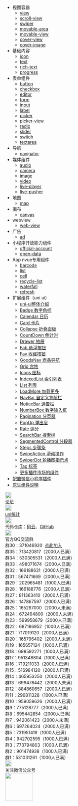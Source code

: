 * 视图容器
  * [view](component/view.md)
  * [scroll-view](component/scroll-view.md)
  * [swiper](component/swiper.md)
  * [movable-area](component/movable-view.md?id=movable-area)
  * [movable-view](component/movable-view.md?id=movable-view)
  * [cover-view](/component/cover-view?id=cover-view)
  * [cover-image](/component/cover-view?id=cover-image)
* 基础内容
  * [icon](component/icon.md)
  * [text](component/text.md)
  * [rich-text](component/rich-text.md)
  * [progress](component/progress.md)
* 表单组件
  * [button](component/button.md)
  * [checkbox](component/checkbox.md)
  * [editor](component/editor.md)
  * [form](component/form.md)
  * [input](component/input.md)
  * [label](component/label.md)
  * [picker](component/picker.md)
  * [picker-view](component/picker-view.md)
  * [radio](component/radio.md)
  * [slider](component/slider.md)
  * [switch](component/switch.md)
  * [textarea](component/textarea.md)
* 导航
  * [navigator](component/navigator.md)
* 媒体组件
  * [audio](component/audio.md)
  * [camera](component/camera.md)
  * [image](component/image.md)
  * [video](component/video.md)
  * [live-player](component/live-player.md)
  * [live-pusher](component/live-pusher.md)
* 地图
  * [map](component/map.md)
* 画布
  * [canvas](component/canvas.md)
* webview
  * [web-view](component/web-view.md)
* 广告
  * [ad](component/ad.md)
* 小程序开放能力组件
  * [official-account](component/official-account.md)
  * [open-data](component/open-data.md)
* App nvue专用组件
  * [barcode](component/barcode.md)
  * [list](component/list.md)
  * [cell](component/cell.md)
  * [recycle-list](component/recycle-list.md)
  * [waterfall](component/waterfall.md)
  * [refresh](component/refresh.md)
* 扩展组件（uni ui）
  * [uni-ui整体介绍](component/README?id=uniui)
  * [Badge 数字角标](https://ext.dcloud.net.cn/plugin?id=21)
  * [Calendar 日历](https://ext.dcloud.net.cn/plugin?id=56)
  * [Card 卡片](https://ext.dcloud.net.cn/plugin?id=22)
  * [Collapse 折叠面板](https://ext.dcloud.net.cn/plugin?id=23)
  * [CountDown 倒计时](https://ext.dcloud.net.cn/plugin?id=25)
  * [Drawer 抽屉](https://ext.dcloud.net.cn/plugin?id=26)
  * [Fab 悬浮按钮](https://ext.dcloud.net.cn/plugin?id=144)
  * [Fav 收藏按钮](https://ext.dcloud.net.cn/plugin?id=864)
  * [GoodsNav 商品导航](https://ext.dcloud.net.cn/plugin?id=865)
  * [Grid 宫格](https://ext.dcloud.net.cn/plugin?id=27)
  * [Icons 图标](https://ext.dcloud.net.cn/plugin?id=28)
  * [IndexedList 索引列表](https://ext.dcloud.net.cn/plugin?id=375)
  * [List 列表](https://ext.dcloud.net.cn/plugin?id=24)
  * [LoadMore 加载更多](https://ext.dcloud.net.cn/plugin?id=29)
  * [NavBar 自定义导航栏](https://ext.dcloud.net.cn/plugin?id=52)
  * [NoticeBar 通告栏](https://ext.dcloud.net.cn/plugin?id=30)
  * [NumberBox 数字输入框](https://ext.dcloud.net.cn/plugin?id=31)
  * [Pagination 分页器](https://ext.dcloud.net.cn/plugin?id=32)
  * [PopUp 弹出层](https://ext.dcloud.net.cn/plugin?id=329)
  * [Rate 评分](https://ext.dcloud.net.cn/plugin?id=33)
  * [SearchBar 搜索栏](https://ext.dcloud.net.cn/plugin?id=866)
  * [SegmentedControl 分段器](https://ext.dcloud.net.cn/plugin?id=54)
  * [Steps 步骤条](https://ext.dcloud.net.cn/plugin?id=34)
  * [SwipeAction 滑动操作](https://ext.dcloud.net.cn/plugin?id=181)
  * [SwiperDot 轮播图指示点](https://ext.dcloud.net.cn/plugin?id=284)
  * [Tag 标签](https://ext.dcloud.net.cn/plugin?id=35)
  * [更多插件市场的组件](https://ext.dcloud.net.cn/?cat1=2)
* [配置微信小程序插件](component/mp-weixin-plugin.md)
* [原生组件说明](component/native-component.md)
<div class="contact-box">
  <a href="//ask.dcloud.net.cn/explore/" target="_blank" class="contact-item">
  	<img src="//img-cdn-qiniu.dcloud.net.cn/uniapp/doc/d@2x.png" width="20" height="20"/>
  	<div class="contact-smg">
  		<div>论坛</div>
  	</div>
  </a>
  <a href="https://tongji.dcloud.net.cn/" target="_blank" class="contact-item">
  	<img src="//img-cdn-qiniu.dcloud.net.cn/uniapp/doc/uni-tongji-icon.png" width="20" height="20"/>
  	<div class="contact-smg">
  		<div>uni统计</div>
  	</div>
  </a>
	<div class="contact-item">
		<img src="//img-cdn-qiniu.dcloud.net.cn/uniapp/doc/git-1.png" width="20" height="20"/>
		<div class="contact-smg">
			<div>
	      代码仓库：<a href="https://gitee.com/dcloud/uni-app" target="_blank">码云</a>、<a href="http://github.com/dcloudio/uni-app" target="_blank">GitHub</a>
	    </div>
		</div>
	</div>
	<div class="contact-item">
    <img src="//img-cdn-qiniu.dcloud.net.cn/uniapp/doc/qq@2x.png" width="20" height="20"/>
    <div class="contact-smg">
       <div>官方QQ交流群</div>
    <div>群30：371046920 &nbsp;<a target="_blank" href="//shang.qq.com/wpa/qunwpa?idkey=0edd9d985512fdded0dbd8dc9f2185c2438747e6d41ede8c6270e1a5da2ff4cd">点此加入</a></div>
		<div>群35：713420817（2000人已满）</div>
		<div>群34：530305531（2000人已满）</div>
		<div>群33：498071674（2000人已满）</div>
		<div>群32：166188631（2000人已满）</div>
		<div>群31：567471669（2000人已满）</div>
		<!-- <div>群30：371046920（2000人未满）</div> -->
		<div>群29：202965481（1000人已满）</div>
		<div>群28：166188776（2000人已满）</div>
		<div>群27：811363410（2000人已满）</div>
		<div>群26：147867597（2000人已满）</div>
		<div>群25：165297000（2000人未满）</div>
		<div>群24：672494800（2000人未满）</div>
		<div>群23：599958679（2000人已满）</div>
		<div>群22：687186952（1000人已满）</div>
		<div>群21：717019120（2000人已满）</div>
		<div>群20：165796402（2000人未满）</div>
		<div>群19：165657124（1000人已满）</div>
		<div>群18：698592271（1000人已满）</div>
		<div>群17：951348804（1000人已满）</div>
		<div>群16：719211033（2000人已满）</div>
		<div>群15：516984120（2000人已满）</div>
		<div>群14：465953250（2000人已满）</div>
		<div>群13：699478442（2000人未满）</div>
		<div>群12：884860657（2000人已满）</div>
		<div>群11：296811328（1000人已满）</div>
		<div>群10：959059626（2000人已满）</div>
		<div>群9：775128777（2000人已满）</div>
		<div>群8：695442854（2000人已满）</div>
		<div>群7：942061423（2000人未满）</div>
		<div>群6：697264024（2000人已满）</div>
		<div>群5：731951419（1000人已满）</div>
		<div>群4：942702595（1000人已满）</div>
		<div>群3：773794803（1000人已满） </div>
		<div>群2：901474938（1000人已满） </div>
		<div>群1：531031261（1000人已满）</div>
    </div>
  </div>
  <div class="contact-item">
  	<img src="//img-cdn-qiniu.dcloud.net.cn/uniapp/doc/weixin@2x.png" width="20" height="20"/>
  	<div class="contact-smg">
  		<div>关注微信公众号</div>
  		<img src="https://img-cdn-qiniu.dcloud.net.cn/uniapp/doc/weixin.jpg" width="90" height="90"/>
  	</div>
  </div>
</div>